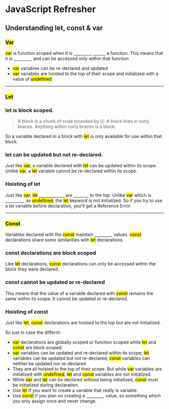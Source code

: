 <link href="../style.css" rel="stylesheet"></link>

# JavaScript Refresher

## Understanding **let**, **const** & **var**

### **<mark class="header">Var</mark>**

<mark>var</mark> is function scoped when it is [<span style="color:white">declared</span>](## "de·clar (verb): ประกาศ") [<span style="color:white">within</span>](## "with·in (noun): ภายใน, ข้างใน") a function. This means that it is [<span style="color:white">available</span>](## "a·vail·a·ble (adjective): สามารถใช้ได้") and can be accessed only within that function

- <mark>var</mark> variables can be re-declared and updated
- <mark>var</mark> variables are hoisted to the top of their scope and initialized with a value of <mark>undefined</mark>

<hr/>

### **<mark class="header">Let</mark>**

### **let is block scoped.**

> A block is a chunk of code bounded by {}. A block lives in curly braces. Anything within curly braces is a block.

So a variable declared in a block with <mark>let</mark> is only available for use within that block.

### **let can be updated but not re-declared.**

Just like <mark>var</mark>, a variable declared with <mark>let</mark> can be updated within its scope. Unlike <mark>var</mark>, a <mark>let</mark> variable cannot be re-declared within its scope.

### **Hoisting of let**

Just like <mark>var</mark>, <mark>let</mark> [<span style="color:white">declarations</span>](## "dec·la·ra·tion (plural noun): ประกาศ") are [<span style="color:white">hoisted</span>](## "/hoist/ (verb): ยก") to the top. Unlike <mark>var</mark> which is [<span style="color:white">initialized</span>](## "in·i·tial·ize (verb): เริ่มต้น") as <mark>undefined</mark>, the <mark>let</mark> keyword is not initialized. So if you try to use a let variable before declaration, you'll get a Reference Error.

<hr/>

### **<mark class="header">Const</mark>**

Variables declared with the <mark>const</mark> maintain [<span style="color:white">constant</span>](## "con·stant (noun): ค่าคงตัว, ค่าคงที่") values. <mark>const</mark> declarations share some similarities with <mark>let</mark> declarations.

### **const declarations are block scoped**

Like <mark>let</mark> declarations, <mark>const</mark> declarations can only be accessed within the block they were declared.

### **const cannot be updated or re-declared**

This means that the value of a variable declared with <mark>const</mark> remains the same within its scope. It cannot be updated or re-declared.

### **Hoisting of const**

Just like <mark>let</mark>, <mark>const</mark> declarations are hoisted to the top but are not initialized. 

So just in case the differnt:
- <mark>var</mark> declarations are globally scoped or function scoped while <mark>let</mark> and <mark>const</mark> are block scoped.
- <mark>var</mark> variables can be updated and re-declared within its scope; <mark>let</mark> variables can be updated but not re-declared; <mark>const</mark> variables can neither be updated nor re-declared.
- They are all hoisted to the top of their scope. But while <mark>var</mark> variables are initialized with <mark>undefined</mark>, <mark>let</mark> and <mark>const</mark> variables are not initialized.
- While <mark>var</mark> and <mark>let</mark> can be declared without being initialized, <mark>const</mark> must be initialized during declaration.
- Use <mark>let</mark> if you want to create a variable that really is variable.
- Use <mark>const</mark>  if you plan on creating a [<span style="color:white">constant</span>](## "con·stant (noun): ค่าคงตัว, ค่าคงที่") value, so something which you only assign once and never change.